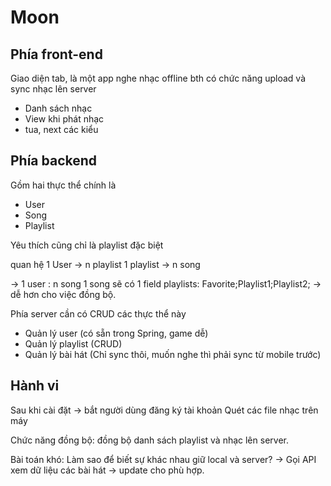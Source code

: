 # Moon

## Phía front-end

Giao diện tab, là một app nghe nhạc offline bth
có chức năng upload và sync nhạc lên server

- Danh sách nhạc
- View khi phát nhạc
- tua, next các kiểu

## Phía backend

Gồm hai thực thể chính là 
- User
- Song
- Playlist

Yêu thích cũng chỉ là playlist đặc biệt

quan hệ 1 User -> n playlist
1 playlist -> n song

-> 1 user : n song
1 song sẽ có 1 field playlists: Favorite;Playlist1;Playlist2;
-> dễ hơn cho việc đồng bộ.

Phía server cần có CRUD các thực thể này

- Quản lý user (có sẵn trong Spring, game dễ)
- Quản lý playlist (CRUD)
- Quản lý bài hát (Chỉ sync thôi, muốn nghe thì phải sync từ mobile trước)



## Hành vi

Sau khi cài đặt -> bắt người dùng đăng ký tài khoản
Quét các file nhạc trên máy

Chức năng đồng bộ:
đồng bộ danh sách playlist và nhạc lên server.

Bài toán khó:
Làm sao để biết sự khác nhau giữ local và server?
-> Gọi API xem dữ liệu các bài hát -> update cho phù hợp.





